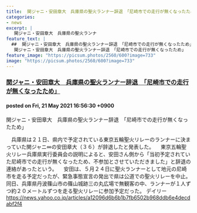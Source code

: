 ```yaml
---
title:  関ジャニ・安田章大　兵庫県の聖火ランナー辞退　「尼崎市での走行が無くなったため」  
categories:
- news
excerpt: |
   関ジャニ・安田章大　兵庫県の聖火ランナ
feature_text: |
  ##  関ジャニ・安田章大　兵庫県の聖火ランナー辞退　「尼崎市での走行が無くなったため」  
   関ジャニ・安田章大　兵庫県の聖火ランナー辞退　「尼崎市での走行が無くなったため」  
feature_image: "https://picsum.photos/2560/600?image=733"
image: "https://picsum.photos/2560/600?image=733"
---
```


### [ 関ジャニ・安田章大　兵庫県の聖火ランナー辞退　「尼崎市での走行が無くなったため」  ](https://hayabusa9.5ch.net/test/read.cgi/mnewsplus/1621583790/)
#### posted on Fri, 21 May 2021 16:56:30  +0900

 関ジャニ・安田章大　兵庫県の聖火ランナー辞退　「尼崎市での走行が無くなったため」  

<!--more-->


 　兵庫県は２１日、県内で予定されている東京五輪聖火リレーのランナーに決まっていた関ジャニ∞の安田章大（３６）が辞退したと発表した。            　東京五輪聖火リレー兵庫県実行委員会の説明によると、安田さん側から「当初予定されていた尼崎市での走行が無くなったため、不参加とさせていただきました」と辞退の連絡があったという。            　安田は、５月２４日に聖火ランナーとして地元の尼崎市を走る予定だったが、緊急事態宣言の発出で県は公道での聖火リレーを中止。同日、兵庫県丹波篠山市の篠山城跡三の丸広場で無観客の中、ランナーが１人ずつ約２０メートルずつを走る聖火リレーに参加予定だった。            デイリー            https://news.yahoo.co.jp/articles/a12096d6b6b1b7fb6502b968ddb6e4decdabf2f4 

